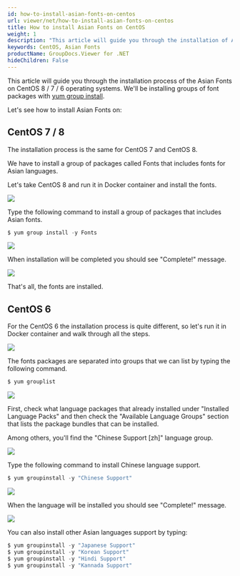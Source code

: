 ```yaml
---
id: how-to-install-asian-fonts-on-centos
url: viewer/net/how-to-install-asian-fonts-on-centos
title: How to install Asian Fonts on CentOS
weight: 1
description: "This article will guide you through the installation of Asian Fonts on CentOS 6 / 7 / 8."
keywords: CentOS, Asian Fonts
productName: GroupDocs.Viewer for .NET
hideChildren: False
---
```

This article will guide you through the installation process of the Asian Fonts on CentOS 8 / 7 / 6 operating systems. We'll be installing groups of font packages with [yum group install](https://access.redhat.com/documentation/en-us/red_hat_enterprise_linux/7/html/system_administrators_guide/sec-working_with_package_groups).

Let's see how to install Asian Fonts on:


## CentOS 7 / 8

The installation process is the same for CentOS 7 and CentOS 8.

We have to install a group of packages called Fonts that includes fonts for Asian languages.

Let's take CentOS 8 and run it in Docker container and install the fonts. 

![](viewer-net/images/how-to-install-asian-fonts-on-centos.png)

Type the following command to install a group of packages that includes Asian fonts.

```csharp
$ yum group install -y Fonts
```

  
![](viewer-net/images/how-to-install-asian-fonts-on-centos_1.png)

When installation will be completed you should see "Complete!" message.

![](viewer-net/images/how-to-install-asian-fonts-on-centos_2.png)

That's all, the fonts are installed.

## CentOS 6

For the CentOS 6 the installation process is quite different, so let's run it in Docker container and walk through all the steps.

![](viewer-net/images/how-to-install-asian-fonts-on-centos_3.png)

The fonts packages are separated into groups that we can list by typing the following command. 

```csharp
$ yum grouplist
```

![](viewer-net/images/how-to-install-asian-fonts-on-centos_4.png)

First, check what language packages that already installed under "Installed Language Packs" and then check the "Available Language Groups" section that lists the package bundles that can be installed.

Among others, you'll find the "Chinese Support \[zh\]" language group.

![](viewer-net/images/how-to-install-asian-fonts-on-centos_5.png)

Type the following command to install Chinese language support.

```csharp
$ yum groupinstall -y "Chinese Support"
```

![](viewer-net/images/how-to-install-asian-fonts-on-centos_6.png)

When the language will be installed you should see "Complete!" message.

![](viewer-net/images/how-to-install-asian-fonts-on-centos_7.png)

You can also install other Asian languages support by typing:

```csharp
$ yum groupinstall -y "Japanese Support"
$ yum groupinstall -y "Korean Support"
$ yum groupinstall -y "Hindi Support"
$ yum groupinstall -y "Kannada Support"
```
